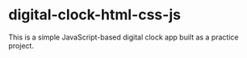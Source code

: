 # digital-clock-html-css-js
This is a simple JavaScript-based digital clock app built as a practice project.
